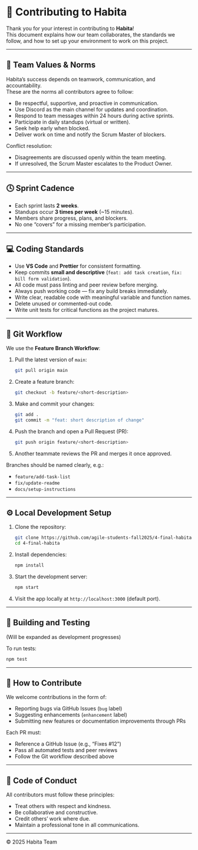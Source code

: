 # 🤝 Contributing to Habita

Thank you for your interest in contributing to **Habita**!  
This document explains how our team collaborates, the standards we follow, and how to set up your environment to work on this project.

---

## 🧭 Team Values & Norms

Habita’s success depends on teamwork, communication, and accountability.  
These are the norms all contributors agree to follow:

- Be respectful, supportive, and proactive in communication.  
- Use Discord as the main channel for updates and coordination.  
- Respond to team messages within 24 hours during active sprints.  
- Participate in daily standups (virtual or written).  
- Seek help early when blocked.  
- Deliver work on time and notify the Scrum Master of blockers.

Conflict resolution:
- Disagreements are discussed openly within the team meeting.
- If unresolved, the Scrum Master escalates to the Product Owner.

---

## 🕓 Sprint Cadence

- Each sprint lasts **2 weeks**.  
- Standups occur **3 times per week** (~15 minutes).  
- Members share progress, plans, and blockers.  
- No one “covers” for a missing member’s participation.

---

## 💻 Coding Standards

- Use **VS Code** and **Prettier** for consistent formatting.  
- Keep commits **small and descriptive** (`feat: add task creation`, `fix: bill form validation`).  
- All code must pass linting and peer review before merging.  
- Always push working code — fix any build breaks immediately.  
- Write clear, readable code with meaningful variable and function names.  
- Delete unused or commented-out code.  
- Write unit tests for critical functions as the project matures.

---

## 🔀 Git Workflow

We use the **Feature Branch Workflow**:

1. Pull the latest version of `main`:
   ```bash
   git pull origin main
   ```
2. Create a feature branch:
   ```bash
   git checkout -b feature/<short-description>
   ```
3. Make and commit your changes:
   ```bash
   git add .
   git commit -m "feat: short description of change"
   ```
4. Push the branch and open a Pull Request (PR):
   ```bash
   git push origin feature/<short-description>
   ```
5. Another teammate reviews the PR and merges it once approved.

Branches should be named clearly, e.g.:
- `feature/add-task-list`
- `fix/update-readme`
- `docs/setup-instructions`

---

## ⚙️ Local Development Setup

1. Clone the repository:
   ```bash
   git clone https://github.com/agile-students-fall2025/4-final-habita.git
   cd 4-final-habita
   ```
2. Install dependencies:
   ```bash
   npm install
   ```
3. Start the development server:
   ```bash
   npm start
   ```
4. Visit the app locally at `http://localhost:3000` (default port).

---

## 🧪 Building and Testing

(Will be expanded as development progresses)

To run tests:
```bash
npm test
```

---

## 🧱 How to Contribute

We welcome contributions in the form of:
- Reporting bugs via GitHub Issues (`bug` label)
- Suggesting enhancements (`enhancement` label)
- Submitting new features or documentation improvements through PRs

Each PR must:
- Reference a GitHub Issue (e.g., “Fixes #12”)
- Pass all automated tests and peer reviews
- Follow the Git workflow described above

---

## 🧠 Code of Conduct

All contributors must follow these principles:
- Treat others with respect and kindness.
- Be collaborative and constructive.
- Credit others’ work where due.
- Maintain a professional tone in all communications.

---

© 2025 Habita Team
